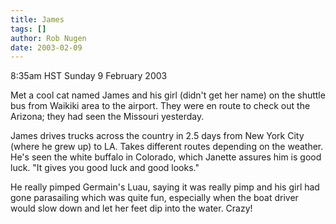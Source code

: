 ```yaml
---
title: James
tags: []
author: Rob Nugen
date: 2003-02-09
---
```


<p class=date>8:35am HST Sunday 9 February 2003</p>

<p>Met a cool cat named James and his girl (didn't get her name) on
the shuttle bus from Waikiki area to the airport.  They were en route
to check out the Arizona; they had seen the Missouri yesterday.</p>

<p>James drives trucks across the country in 2.5 days from New York
City (where he grew up) to LA.  Takes different routes depending on
the weather.  He's seen the white buffalo in Colorado, which Janette
assures him is good luck.  "It gives you good luck and good looks."</p>

<p>He really pimped Germain's Luau, saying it was really pimp and his
girl had gone parasailing which was quite fun, especially when the
boat driver would slow down and let her feet dip into the water.
Crazy!</p>
